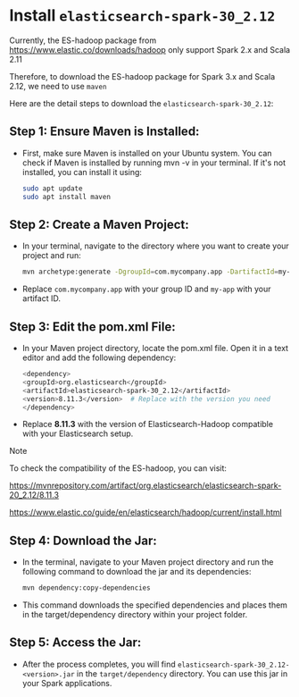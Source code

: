 # Install ```elasticsearch-spark-30_2.12```

Currently, the ES-hadoop package from https://www.elastic.co/downloads/hadoop only support Spark 2.x and Scala 2.11

Therefore, to download the ES-hadoop package for Spark 3.x and Scala 2.12, we need to use ```maven```

Here are the detail steps to download the ```elasticsearch-spark-30_2.12```:
## Step 1: Ensure Maven is Installed:

- First, make sure Maven is installed on your Ubuntu system. You can check if Maven is installed by running mvn -v in your terminal. If it's not installed, you can install it using:
  ```bash
  sudo apt update
  sudo apt install maven
  ```
## Step 2: Create a Maven Project:
- In your terminal, navigate to the directory where you want to create your project and run:
  ```bash
  mvn archetype:generate -DgroupId=com.mycompany.app -DartifactId=my-app -DarchetypeArtifactId=maven-    archetype-quickstart -DinteractiveMode=false
  ```
- Replace ```com.mycompany.app``` with your group ID and ```my-app``` with your artifact ID.

## Step 3: Edit the pom.xml File:

- In your Maven project directory, locate the pom.xml file. Open it in a text editor and add the following dependency:
  ```bash
  <dependency>
  <groupId>org.elasticsearch</groupId>
  <artifactId>elasticsearch-spark-30_2.12</artifactId>
  <version>8.11.3</version>  # Replace with the version you need
  </dependency>
  ```
- Replace **8.11.3** with the version of Elasticsearch-Hadoop compatible with your Elasticsearch setup.

>[!NOTE]
>To check the compatibility of the ES-hadoop, you can visit:
>
>https://mvnrepository.com/artifact/org.elasticsearch/elasticsearch-spark-20_2.12/8.11.3
>
>https://www.elastic.co/guide/en/elasticsearch/hadoop/current/install.html

## Step 4: Download the Jar:

- In the terminal, navigate to your Maven project directory and run the following command to download the jar and its dependencies:
  ```bash
  mvn dependency:copy-dependencies
  ```
- This command downloads the specified dependencies and places them in the target/dependency directory within your project folder.

## Step 5: Access the Jar:
- After the process completes, you will find ```elasticsearch-spark-30_2.12-<version>.jar``` in the ```target/dependency``` directory. You can use this jar in your Spark applications.

